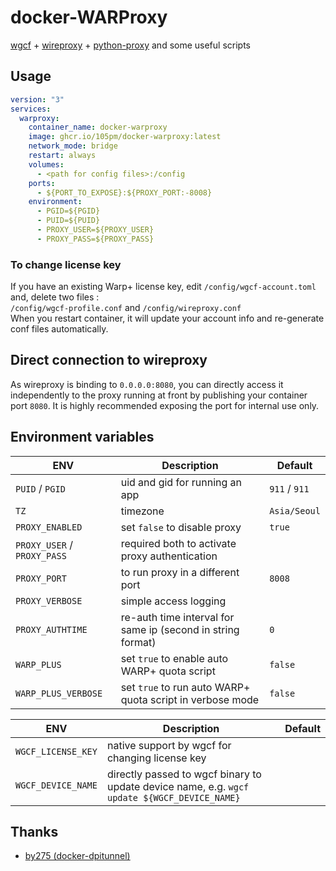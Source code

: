# docker-WARProxy

[wgcf](https://github.com/ViRb3/wgcf) + [wireproxy](https://github.com/octeep/wireproxy) + [python-proxy](https://github.com/qwj/python-proxy) and some useful scripts

## Usage

```yaml
version: "3"
services:
  warproxy:
    container_name: docker-warproxy
    image: ghcr.io/105pm/docker-warproxy:latest
    network_mode: bridge
    restart: always
    volumes:
      - <path for config files>:/config
    ports:
      - ${PORT_TO_EXPOSE}:${PROXY_PORT:-8008}
    environment:
      - PGID=${PGID}
      - PUID=${PUID}
      - PROXY_USER=${PROXY_USER}
      - PROXY_PASS=${PROXY_PASS}
```

### To change license key

If you have an existing Warp+ license key, edit `/config/wgcf-account.toml` and,  delete two files :  
`/config/wgcf-profile.conf` and `/config/wireproxy.conf`  
When you restart container, it will update your account info and re-generate conf files automatically.

## Direct connection to wireproxy

As wireproxy is binding to ```0.0.0.0:8080```, you can directly access it independently to the proxy running at front by publishing your container port ```8080```. It is highly recommended exposing the port for internal use only.

## Environment variables

| ENV  | Description  | Default  |
|---|---|---|
| ```PUID``` / ```PGID```  | uid and gid for running an app  | ```911``` / ```911```  |
| ```TZ```  | timezone  | ```Asia/Seoul```  |
| ```PROXY_ENABLED```  | set ```false``` to disable proxy | ```true``` |
| ```PROXY_USER``` / ```PROXY_PASS```  | required both to activate proxy authentication   |  |
| ```PROXY_PORT```  | to run proxy in a different port  | ```8008``` |
| ```PROXY_VERBOSE```  | simple access logging  |  |
| ```PROXY_AUTHTIME```  | re-auth time interval for same ip (second in string format)  | ```0``` |
| ```WARP_PLUS```  | set ```true``` to enable auto WARP+ quota script  | ```false``` |
| ```WARP_PLUS_VERBOSE```  | set ```true``` to run auto WARP+ quota script in verbose mode   | ```false```  |

| ENV  | Description  | Default  |
|---|---|---|
| `WGCF_LICENSE_KEY` | native support by wgcf for changing license key | |
| `WGCF_DEVICE_NAME` | directly passed to wgcf binary to update device name, e.g. `wgcf update ${WGCF_DEVICE_NAME}` |

## Thanks

* [by275 (docker-dpitunnel)](https://github.com/by275/docker-dpitunnel)
